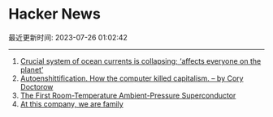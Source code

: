 # Hacker News

最近更新时间: 2023-07-26 01:02:42

--- 
1. [Crucial system of ocean currents is collapsing; ‘affects everyone on the planet’](https://www.cnn.com/2023/07/25/world/gulf-stream-atlantic-current-collapse-climate-scn-intl/index.html) 
2. [Autoenshittification. How the computer killed capitalism. – by Cory Doctorow](https://doctorow.medium.com/autoenshittification-cb851c2574fb) 
3. [The First Room-Temperature Ambient-Pressure Superconductor](https://arxiv.org/abs/2307.12008) 
4. [At this company, we are family](https://pboyd.io/posts/at-company-we-are-family/) 
